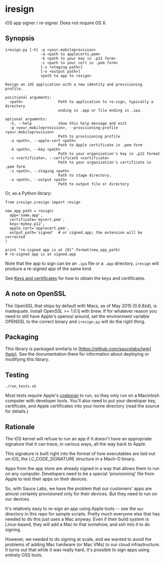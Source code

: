 # iresign

iOS app signer / re-signer. Does not require OS X.

## Synopsis

    iresign.py [-h] -p <your.mobileprovision> 
                    -a <path to applecerts.pem> 
                    -k <path to your key in .p12 form> 
                    -c <path to your cert in .pem form>
                    [-s <staging path>] 
                    [-o <output path>]
                    <path to app to resign>

    Resign an iOS application with a new identity and provisioning profile.

    positional arguments:
      <path>                Path to application to re-sign, typically a directory
                            ending in .app or file ending in .ipa.

    optional arguments:
      -h, --help            show this help message and exit
      -p <your.mobileprovision>, --provisioning-profile <your.mobileprovision>
                            Path to provisioning profile
      -a <path>, --apple-cert <path>
                            Path to Apple certificate in .pem form
      -k <path>, --key <path>
                            Path to your organization's key in .p12 format
      -c <certificate>, --certificate <certificate>
                            Path to your organization's certificate in .pem form
      -s <path>, --staging <path>
                            Path to stage directory.
      -o <path>, --output <path>
                            Path to output file or directory


Or, as a Python library:

    from iresign.iresign import resign

    new_app_path = resign(
      app='some.app', 
      certificate='mycert.pem',
      key='mykey.p12',
      apple_cert='applecert.pem',
      output_path='signed'  # or signed.app; the extension will be corrected
    )

    print "re-signed app is at {0}".format(new_app_path)
    # re-signed app is at signed.app


Note that the app to sign can be an `.ipa` file or a `.app` directory. `iresign` will
produce a re-signed app of the same kind.

See [Keys and certificates](docs/keys_and_certificates.md) for how to obtain the keys and certificates.


## A note on OpenSSL

The OpenSSL that ships by default with Macs, as of May 2015 (0.9.8zd), is inadequate. Install 
OpenSSL >= 1.0.1j with brew. If for whatever reason you need to still have Apple's openssl around,
set the environment variable OPENSSL to the correct binary and `iresign.py` will do the 
right thing.

## Packaging

This library is packaged similarly to [https://github.com/saucelabs/lwjp](lwjp). See the documentation
there for information about deploying or modifying this library.

## Testing

`./run_tests.sh`

Most tests require Apple's [codesign](https://developer.apple.com/library/mac/documentation/Darwin/Reference/ManPages/man1/codesign.1.html)
to run, so they only run on a Macintosh computer with developer tools. You'll also need to put your 
developer key, certificate, and Apple certificates into your home directory (read the source for
details.)

## Rationale

The iOS kernel will refuse to run an app if it doesn't have an appropriate signature that
it can trace, in various ways, all the way back to Apple.

This signature is built right into the format of how executables are laid out on iOS,
the LC_CODE_SIGNATURE structure in a Mach-O binary.

Apps from the app store are already signed in a way that allows them to run on any 
computer. Developers need to be a special 'provisioning' file from Apple to test their 
apps on their devices.

So, with Sauce Labs, we have the problem that our customers' apps are almost certainly
provisioned only for their devices. But they need to run on our devices. 

It's relatively easy to re-sign an app using Apple tools -- see the `mac` directory in this repo
for sample scripts. Pretty much everyone else that has
needed to do this just uses a Mac anyway. Even if their build system is Linux-based, they 
will add a Mac to that somehow, and ssh into it to do signing. 

However, we needed to do signing at scale, and we wanted to avoid 
the problems of adding Mac hardware (or Mac VMs) to our cloud infrastructure. It turns
out that while it was really hard, it's possible to sign apps using entirely OSS tools.


